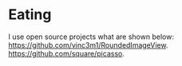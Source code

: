 # Eating
I use open source projects what are shown below:
https://github.com/vinc3m1/RoundedImageView.
https://github.com/square/picasso.

